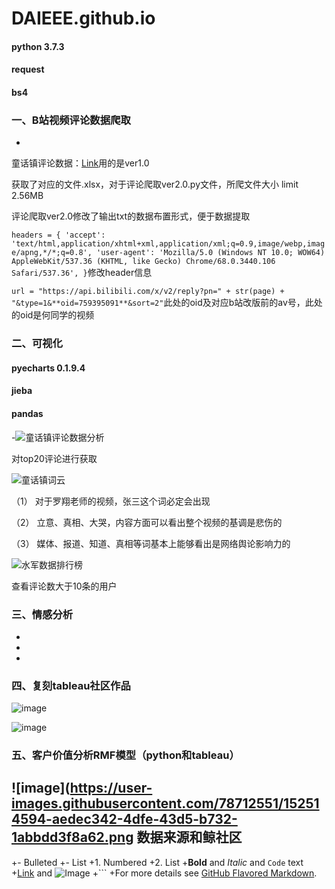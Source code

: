 # DAIEEE.github.io
#### python 3.7.3
#### request
#### bs4
### 一、B站视频评论数据爬取
-
童话镇评论数据：[Link](https://api.bilibili.com/x/v2/reply?jsonp=jsonp&type=1&oid=585787515&sort=2&pn=)用的是ver1.0

获取了对应的文件.xlsx，对于评论爬取ver2.0.py文件，所爬文件大小 limit 2.56MB

评论爬取ver2.0修改了输出txt的数据布置形式，便于数据提取

`headers = {
        'accept': 'text/html,application/xhtml+xml,application/xml;q=0.9,image/webp,image/apng,*/*;q=0.8',
        'user-agent': 'Mozilla/5.0 (Windows NT 10.0; WOW64) AppleWebKit/537.36 (KHTML, like Gecko) Chrome/68.0.3440.106 Safari/537.36',
    }`修改header信息

`url = "https://api.bilibili.com/x/v2/reply?pn=" + str(page) + "&type=1&**oid=759395091**&sort=2"`此处的oid及对应b站改版前的av号，此处的oid是何同学的视频

### 二、可视化
#### pyecharts 0.1.9.4
#### jieba
#### pandas

-![童话镇评论数据分析](https://user-images.githubusercontent.com/78712551/134761227-91f3357a-304c-450f-9e75-6961cbb38f13.png)

对top20评论进行获取

![童话镇词云](https://user-images.githubusercontent.com/78712551/134761272-9f4b1fef-1d7f-457d-8b13-9429cceeae98.png)

（1） 对于罗翔老师的视频，张三这个词必定会出现

（2） 立意、真相、大哭，内容方面可以看出整个视频的基调是悲伤的

（3） 媒体、报道、知道、真相等词基本上能够看出是网络舆论影响力的

![水军数据排行榜](https://user-images.githubusercontent.com/78712551/134763516-fc052e2a-610f-4b8d-96e2-8710391c137c.png)

查看评论数大于10条的用户

### 三、情感分析
-
-
-
### 四、复刻tableau社区作品
![image](https://user-images.githubusercontent.com/78712551/134800553-aeaf4551-42ae-42ff-8c3e-5a46fa3e7b1a.png)

![image](https://user-images.githubusercontent.com/78712551/134800582-60026f09-5b48-4ccc-8ce5-f41bf35e0201.png)

### 五、客户价值分析RMF模型（python和tableau）
![image](https://user-images.githubusercontent.com/78712551/152514594-aedec342-4dfe-43d5-b732-1abbdd3f8a62.png
数据来源和鲸社区
-
+- Bulleted
+- List
+1. Numbered
+2. List
+**Bold** and _Italic_ and `Code` text
+[Link](url) and ![Image](src)
+```
+For more details see [GitHub Flavored Markdown](https://guides.github.com/features/mastering-markdown/).
